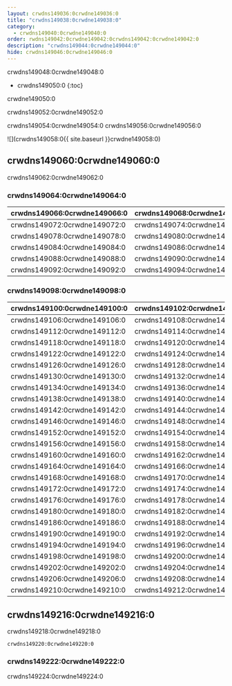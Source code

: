 ```yaml
---
layout: crwdns149036:0crwdne149036:0
title: "crwdns149038:0crwdne149038:0"
category:
  - crwdns149040:0crwdne149040:0
order: rwdns149042:0crwdne149042:0crwdns149042:0crwdne149042:0
description: "crwdns149044:0crwdne149044:0"
hide: crwdns149046:0crwdne149046:0
---
```

crwdns149048:0crwdne149048:0

* crwdns149050:0
{:toc}

crwdne149050:0

crwdns149052:0crwdne149052:0

crwdns149054:0crwdne149054:0 crwdns149056:0crwdne149056:0

![](crwdns149058:0{{ site.baseurl }}crwdne149058:0)

## crwdns149060:0crwdne149060:0

crwdns149062:0crwdne149062:0

### crwdns149064:0crwdne149064:0

| **crwdns149066:0crwdne149066:0** | **crwdns149068:0crwdne149068:0** | **crwdns149070:0crwdne149070:0** |
| -------------------------------- | -------------------------------- | -------------------------------- |
| crwdns149072:0crwdne149072:0     | crwdns149074:0crwdne149074:0     | *crwdns149076:0crwdne149076:0*   |
| crwdns149078:0crwdne149078:0     | crwdns149080:0crwdne149080:0     | *crwdns149082:0crwdne149082:0*   |
| crwdns149084:0crwdne149084:0     | crwdns149086:0crwdne149086:0     |                                  |
| crwdns149088:0crwdne149088:0     | crwdns149090:0crwdne149090:0     |                                  |
| crwdns149092:0crwdne149092:0     | crwdns149094:0crwdne149094:0     |                                  | crwdns149096:0crwdne149096:0 

### crwdns149098:0crwdne149098:0

| **crwdns149100:0crwdne149100:0** | **crwdns149102:0crwdne149102:0** | **crwdns149104:0crwdne149104:0** |
| -------------------------------- | -------------------------------- | -------------------------------- |
| crwdns149106:0crwdne149106:0     | crwdns149108:0crwdne149108:0     | *crwdns149110:0crwdne149110:0*   |
| crwdns149112:0crwdne149112:0     | crwdns149114:0crwdne149114:0     | *crwdns149116:0crwdne149116:0*   |
| crwdns149118:0crwdne149118:0     | crwdns149120:0crwdne149120:0     |                                  |
| crwdns149122:0crwdne149122:0     | crwdns149124:0crwdne149124:0     |                                  |
| crwdns149126:0crwdne149126:0     | crwdns149128:0crwdne149128:0     |                                  |
| crwdns149130:0crwdne149130:0     | crwdns149132:0crwdne149132:0     |                                  |
| crwdns149134:0crwdne149134:0     | crwdns149136:0crwdne149136:0     |                                  |
| crwdns149138:0crwdne149138:0     | crwdns149140:0crwdne149140:0     |                                  |
| crwdns149142:0crwdne149142:0     | crwdns149144:0crwdne149144:0     |                                  |
| crwdns149146:0crwdne149146:0     | crwdns149148:0crwdne149148:0     | *crwdns149150:0crwdne149150:0*   |
| crwdns149152:0crwdne149152:0     | crwdns149154:0crwdne149154:0     |                                  |
| crwdns149156:0crwdne149156:0     | crwdns149158:0crwdne149158:0     |                                  |
| crwdns149160:0crwdne149160:0     | crwdns149162:0crwdne149162:0     |                                  |
| crwdns149164:0crwdne149164:0     | crwdns149166:0crwdne149166:0     |                                  |
| crwdns149168:0crwdne149168:0     | crwdns149170:0crwdne149170:0     |                                  |
| crwdns149172:0crwdne149172:0     | crwdns149174:0crwdne149174:0     |                                  |
| crwdns149176:0crwdne149176:0     | crwdns149178:0crwdne149178:0     |                                  |
| crwdns149180:0crwdne149180:0     | crwdns149182:0crwdne149182:0     | *crwdns149184:0crwdne149184:0*   |
| crwdns149186:0crwdne149186:0     | crwdns149188:0crwdne149188:0     |                                  |
| crwdns149190:0crwdne149190:0     | crwdns149192:0crwdne149192:0     |                                  |
| crwdns149194:0crwdne149194:0     | crwdns149196:0crwdne149196:0     |                                  |
| crwdns149198:0crwdne149198:0     | crwdns149200:0crwdne149200:0     |                                  |
| crwdns149202:0crwdne149202:0     | crwdns149204:0crwdne149204:0     |                                  |
| crwdns149206:0crwdne149206:0     | crwdns149208:0crwdne149208:0     |                                  |
| crwdns149210:0crwdne149210:0     | crwdns149212:0crwdne149212:0     |                                  | crwdns149214:0crwdne149214:0 

## crwdns149216:0crwdne149216:0

crwdns149218:0crwdne149218:0

`crwdns149220:0crwdne149220:0`

### crwdns149222:0crwdne149222:0

crwdns149224:0crwdne149224:0